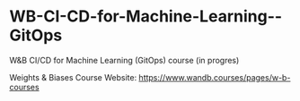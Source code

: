 # WB-CI-CD-for-Machine-Learning--GitOps
W&B CI/CD for Machine Learning (GitOps) course (in progres)

Weights & Biases Course Website: https://www.wandb.courses/pages/w-b-courses
